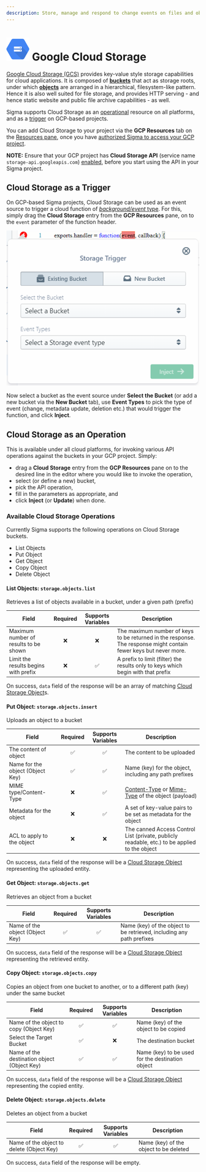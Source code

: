 ```yaml
---
description: Store, manage and respond to change events on files and objects in Google Cloud Storage, via your serverless functions in Sigma cloud IDE
---
```


# ![Cloud Storage logo](images/cloud-storage/storage-icon.svg) Google Cloud Storage

[Google Cloud Storage (GCS)](https://cloud.google.com/storage/)
provides key-value style storage capabilities for cloud applications.
It is composed of [**buckets**](https://cloud.google.com/storage/docs/json_api/v1/buckets) that act as storage roots,
under which [**objects**](https://cloud.google.com/storage/docs/json_api/v1/objects) are arranged in a hierarchical,
filesystem-like pattern.
Hence it is also well suited for file storage, and provides HTTP serving -
and hence static website and public file archive capabilities - as well.

Sigma supports Cloud Storage as an [operational](../../concepts/operations.md) resource on all platforms,
and as a [trigger](../../concepts/triggers.md) on GCP-based projects.

You can add Cloud Storage to your project via the **GCP Resources** tab on the
[Resources pane](../../basic_functionalities.md#resources-pane),
once you have [authorized Sigma to access your GCP project](index.md#authorization).

**NOTE:** Ensure that your GCP project has **Cloud Storage API** (service name `storage-api.googleapis.com`)
[enabled](https://console.cloud.google.com/apis/dashboard), before you start using the API in your Sigma project.


## Cloud Storage as a Trigger

On GCP-based Sigma projects, Cloud Storage can be used as an event source to trigger a cloud function of
[*background/event* type](https://cloud.google.com/functions/docs/writing/#background_functions).
For this, simply drag the **Cloud Storage** entry from the **GCP Resources** pane,
on to the `event` parameter of the function header.

![Cloud Storage trigger pop-up](images/cloud-storage/cloud-storage-trigger-popup.png)

Now select a bucket as the event source under **Select the Bucket** (or add a new bucket via the **New Bucket** tab),
use **Event Types** to pick the type of event (change, metadata update, deletion etc.) that would trigger the function,
and click **Inject**.


## Cloud Storage as an Operation

This is available under all cloud platforms, for invoking various API operations against the buckets in your GCP project.
Simply:

* drag a **Cloud Storage** entry from the **GCP Resources** pane on to the desired line in the editor
where you would like to invoke the operation,
* select (or define a new) bucket,
* pick the API operation,
* fill in the parameters as appropriate, and
* click **Inject** (or **Update**) when done.

### Available Cloud Storage Operations

Currently Sigma supports the following operations on Cloud Storage buckets.

- List Objects
- Put Object
- Get Object
- Copy Object
- Delete Object


#### List Objects: `storage.objects.list`

Retrieves a list of objects available in a bucket, under a given path (prefix)

Field | Required | Supports Variables | Description
--- | :---: | :---: | ---
Maximum number of results to be shown | :x: | :x: | The maximum number of keys to be returned in the response. The response might contain fewer keys but never more.
Limit the results begins with prefix | :x: | :white_check_mark: | A prefix to limit (filter) the results only to keys which begin with that prefix

On success, `data` field of the response will be an array of matching
[Cloud Storage Object](https://cloud.google.com/storage/docs/json_api/v1/objects)s.


#### Put Object: `storage.objects.insert`

Uploads an object to a bucket

Field | Required | Supports Variables | Description
--- | :---: | :---: | ---
The content of object | :white_check_mark: | :white_check_mark:| The content to be uploaded
Name for the object (Object Key) | :white_check_mark: | :white_check_mark:| Name (key) for the object, including any path prefixes
MIME type/Content-Type | :x: | :white_check_mark: | [Content-Type](https://developer.mozilla.org/en-US/docs/Web/HTTP/Headers/Content-Type) or [Mime-Type](https://developer.mozilla.org/en-US/docs/Web/HTTP/Basics_of_HTTP/MIME_types) of the object (payload)
Metadata for the object | :x: | :white_check_mark: | A set of key-value pairs to be set as metadata for the object
ACL to apply to the object | :x: | :x: | The canned Access Control List (private, publicly readable, etc.) to be applied to the object

On success, `data` field of the response will be a
[Cloud Storage Object](https://cloud.google.com/storage/docs/json_api/v1/objects) representing the uploaded entity.


#### Get Object: `storage.objects.get`

Retrieves an object from a bucket

Field | Required | Supports Variables | Description
--- | :---: | :---: | ---
Name of the object (Object Key) | :white_check_mark: | :white_check_mark: | Name (key) of the object to be retrieved, including any path prefixes

On success, `data` field of the response will be a
[Cloud Storage Object](https://cloud.google.com/storage/docs/json_api/v1/objects) representing the retrieved entity.


#### Copy Object: `storage.objects.copy`

Copies an object from one bucket to another, or to a different path (key) under the same bucket

Field | Required | Supports Variables | Description
--- | :---: | :---: | ---
Name of the object to copy (Object Key) | :white_check_mark: | :white_check_mark:| Name (key) of the object to be copied
Select the Target Bucket | :white_check_mark: | :x:| The destination bucket
Name of the destination object (Object Key) | :white_check_mark: | :white_check_mark:| Name (key) to be used for the destination object

On success, `data` field of the response will be a
[Cloud Storage Object](https://cloud.google.com/storage/docs/json_api/v1/objects) representing the copied entity.


#### Delete Object: `storage.objects.delete`

Deletes an object from a bucket

Field | Required | Supports Variables | Description
--- | :---: | :---: | ---
Name of the object to delete (Object Key) | :white_check_mark: | :white_check_mark:| Name (key) of the object to be deleted

On success, `data` field of the response will be empty.